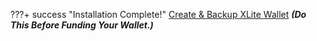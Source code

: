 
???+ success "Installation Complete!"
	[Create & Backup XLite Wallet](/xlite/backup-and-restore)   __*(Do This Before Funding Your Wallet.)*__
